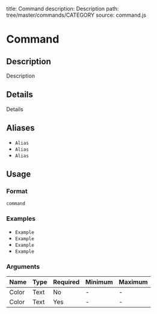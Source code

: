 title: Command
description: Description
path: tree/master/commands/CATEGORY
source: command.js

# Command

## Description

Description

## Details

Details

## Aliases

* `Alias`
* `Alias`
* `Alias`

## Usage

### Format

`command`

### Examples

* `Example`
* `Example`
* `Example`
* `Example`

### Arguments

| Name  | Type | Required | Minimum | Maximum |
|-------|------|----------|---------|---------|
| Color | Text | No       | -       | -       |
| Color | Text | Yes      | -       | -       |
